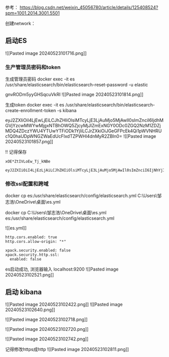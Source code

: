 参考：
https://blog.csdn.net/weixin_45056780/article/details/125408524?spm=1001.2014.3001.5501



创建network：


## 启动ES
![[Pasted image 20240523101716.png]]


### 生产管理员密码和token

生成管理员密码
docker exec -it es /usr/share/elasticsearch/bin/elasticsearch-reset-password -u elastic

gnvRODm5yyGHSqcuVkRI
![[Pasted image 20240523101814.png]]



生成token
docker exec -it es /usr/share/elasticsearch/bin/elasticsearch-create-enrollment-token -s kibana

eyJ2ZXIiOiI4LjEwLjEiLCJhZHIiOlsiMTcyLjE3LjAuMjo5MjAwIl0sImZnciI6IjdhMGVjYzcwMWYwMjgxNTBhOWQ5ZjcyMjJlZmExNGY0ODc0ZGQ2NzM1ZDZjMDQ4ZDczYWU4YTUwYTFiODk1YjIiLCJrZXkiOiJGeGFPcEk4Qi1pWVNHRUc1Q0haUDpWNGZWaEdUcFIxdTZPWHl4dnMyR2ZBIn0=
![[Pasted image 20240523101857.png]]


!! 记得保存

```
xOE*ZtIVLoEw_Tj_kNBe
```

```
eyJ2ZXIiOiI4LjEzLjAiLCJhZHIiOlsiMTcyLjE3LjAuMjo5MjAwIl0sImZnciI6IjNhYjIxMjFjZTg4Yjc1MmVmNjAwZmMwNDIxN2FhN2ZlYTVhYjBjMDcyYTM4NTQxMWI4MTVhZWMzOTBhNjIwODYiLCJrZXkiOiIwbmJDbTQ4QjJocVpCSlpXcDBmdjpoUmtZWW51SlR3V1pFQmJGVDQ0NW1BIn0=
```


### 修改ssl配置和跨域

docker cp es:/usr/share/elasticsearch/config/elasticsearch.yml C:\Users\邹志浩\OneDrive\桌面\es.yml

docker cp C:\Users\邹志浩\OneDrive\桌面\es.yml es:/usr/share/elasticsearch/config/elasticsearch.yml

![[es.yml]]


```
http.cors.enabled: true
http.cors.allow-origin: "*"

xpack.security.enabled: false
xpack.security.http.ssl:
  enabled: false
```


es启动成功, 浏览器输入 localhost:9200
![[Pasted image 20240523102521.png]]


## 启动 kibana
![[Pasted image 20240523102422.png]]
![[Pasted image 20240523102640.png]]

![[Pasted image 20240523102718.png]]

![[Pasted image 20240523102720.png]]

![[Pasted image 20240523102742.png]]


记得修改https成http
![[Pasted image 20240523102811.png]]
